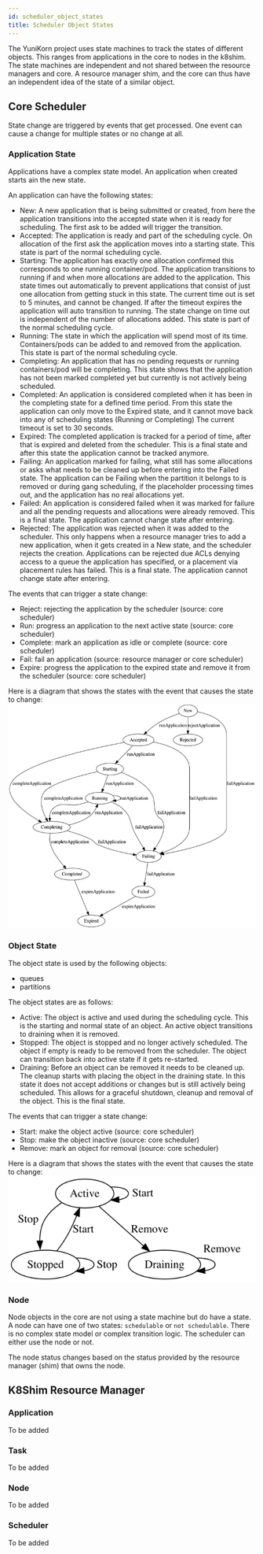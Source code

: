 ```yaml
---
id: scheduler_object_states
title: Scheduler Object States
---
```


<!--
 * Licensed to the Apache Software Foundation (ASF) under one
 * or more contributor license agreements.  See the NOTICE file
 * distributed with this work for additional information
 * regarding copyright ownership.  The ASF licenses this file
 * to you under the Apache License, Version 2.0 (the
 * "License"); you may not use this file except in compliance
 * with the License.  You may obtain a copy of the License at
 *
 *     http://www.apache.org/licenses/LICENSE-2.0
 *
 * Unless required by applicable law or agreed to in writing, software
 * distributed under the License is distributed on an "AS IS" BASIS,
 * WITHOUT WARRANTIES OR CONDITIONS OF ANY KIND, either express or implied.
 * See the License for the specific language governing permissions and
 * limitations under the License.
 -->

The YuniKorn project uses state machines to track the states of different objects.
This ranges from applications in the core to nodes in the k8shim.
The state machines are independent and not shared between the resource managers and core.
A resource manager shim, and the core can thus have an independent idea of the state of a similar object.

## Core Scheduler
State change are triggered by events that get processed.
One event can cause a change for multiple states or no change at all.

### Application State 
Applications have a complex state model.
An application when created starts ain the new state.

An application can have the following states:
* New: A new application that is being submitted or created, from here the application transitions into the accepted state when it is ready for scheduling.
The first ask to be added will trigger the transition.
* Accepted: The application is ready and part of the scheduling cycle.
On allocation of the first ask the application moves into a starting state.
This state is part of the normal scheduling cycle.
* Starting: The application has exactly one allocation confirmed this corresponds to one running container/pod. 
The application transitions to running if and when more allocations are added to the application.
This state times out automatically to prevent applications that consist of just one allocation from getting stuck in this state.
The current time out is set to 5 minutes, and cannot be changed.
If after the timeout expires the application will auto transition to running.
The state change on time out is independent of the number of allocations added. 
This state is part of the normal scheduling cycle.
* Running: The state in which the application will spend most of its time.
Containers/pods can be added to and removed from the application. 
This state is part of the normal scheduling cycle.
* Completing: An application that has no pending requests or running containers/pod will be completing.
This state shows that the application has not been marked completed yet but currently is not actively being scheduled.
* Completed: An application is considered completed when it has been in the completing state for a defined time period.
From this state the application can only move to the Expired state, and it cannot move back into any of scheduling states (Running or Completing)
The current timeout is set to 30 seconds.
* Expired: The completed application is tracked for a period of time, after that is expired and deleted from the scheduler.
This is a final state and after this state the application cannot be tracked anymore. 
* Failing: An application marked for failing, what still has some allocations or asks what needs to be cleaned up before entering into the Failed state. 
  The application can be Failing when the partition it belongs to is removed or during gang scheduling, if the placeholder processing times out, and the application has no real allocations yet.
* Failed: An application is considered failed when it was marked for failure and all the pending requests and allocations were already removed.
This is a final state. The application cannot change state after entering.
* Rejected: The application was rejected when it was added to the scheduler. 
This only happens when a resource manager tries to add a new application, when it gets created in a New state, and the scheduler rejects the creation.
Applications can be rejected due ACLs denying access to a queue the application has specified, or a placement via placement rules has failed. 
This is a final state. The application cannot change state after entering.

The events that can trigger a state change:
* Reject: rejecting the application by the scheduler (source: core scheduler)
* Run: progress an application to the next active state (source: core scheduler)
* Complete: mark an application as idle or complete (source: core scheduler)
* Fail: fail an application (source: resource manager or core scheduler)
* Expire: progress the application to the expired state and remove it from the scheduler (source: core scheduler)

Here is a diagram that shows the states with the event that causes the state to change:  
![application state diagram](./../assets/application-state.png)

### Object State
<!-- fix the draining to stopped transition -->
The object state is used by the following objects:
* queues
* partitions

The object states are as follows: 
* Active: The object is active and used during the scheduling cycle.
This is the starting and normal state of an object.
An active object transitions to draining when it is removed.  
* Stopped: The object is stopped and no longer actively scheduled.
The object if empty is ready to be removed from the scheduler.
The object can transition back into active state if it gets re-started.
* Draining: Before an object can be removed it needs to be cleaned up.
The cleanup starts with placing the object in the draining state.
In this state it does not accept additions or changes but is still actively being scheduled.
This allows for a graceful shutdown, cleanup and removal of the object.
This is the final state.

The events that can trigger a state change:
* Start: make the object active (source: core scheduler)
* Stop: make the object inactive (source: core scheduler)
* Remove: mark an object for removal (source: core scheduler)

Here is a diagram that shows the states with the event that causes the state to change:  
![object state diagram](./../assets/object-state.png)

### Node
<!-- should start using object state -->
Node objects in the core are not using a state machine but do have a state.
A node can have one of two states: `schedulable` or `not schedulable`.
There is no complex state model or complex transition logic.
The scheduler can either use the node or not.

The node status changes based on the status provided by the resource manager (shim) that owns the node. 

## K8Shim Resource Manager

### Application
To be added

### Task
To be added

### Node
To be added

### Scheduler
To be added
